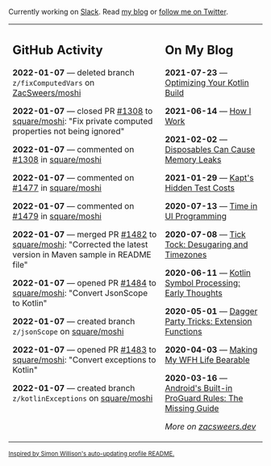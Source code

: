 Currently working on [Slack](https://slack.com/). Read [my blog](https://zacsweers.dev/) or [follow me on Twitter](https://twitter.com/ZacSweers).

<table><tr><td valign="top" width="60%">

## GitHub Activity
<!-- githubActivity starts -->
**2022-01-07** — deleted branch `z/fixComputedVars` on [ZacSweers/moshi](https://github.com/ZacSweers/moshi)

**2022-01-07** — closed PR [#1308](https://github.com/square/moshi/pull/1308) to [square/moshi](https://github.com/square/moshi): "Fix private computed properties not being ignored"

**2022-01-07** — commented on [#1308](https://github.com/square/moshi/pull/1308#issuecomment-1007628315) in [square/moshi](https://github.com/square/moshi)

**2022-01-07** — commented on [#1477](https://github.com/square/moshi/pull/1477#issuecomment-1007627154) in [square/moshi](https://github.com/square/moshi)

**2022-01-07** — commented on [#1479](https://github.com/square/moshi/issues/1479#issuecomment-1007625797) in [square/moshi](https://github.com/square/moshi)

**2022-01-07** — merged PR [#1482](https://github.com/square/moshi/pull/1482) to [square/moshi](https://github.com/square/moshi): "Corrected the latest version in Maven sample in README file"

**2022-01-07** — opened PR [#1484](https://github.com/square/moshi/pull/1484) to [square/moshi](https://github.com/square/moshi): "Convert JsonScope to Kotlin"

**2022-01-07** — created branch `z/jsonScope` on [square/moshi](https://github.com/square/moshi)

**2022-01-07** — opened PR [#1483](https://github.com/square/moshi/pull/1483) to [square/moshi](https://github.com/square/moshi): "Convert exceptions to Kotlin"

**2022-01-07** — created branch `z/kotlinExceptions` on [square/moshi](https://github.com/square/moshi)
<!-- githubActivity ends -->
</td><td valign="top" width="40%">

## On My Blog
<!-- blog starts -->
**2021-07-23** — [Optimizing Your Kotlin Build](https://www.zacsweers.dev/optimizing-your-kotlin-build/)

**2021-06-14** — [How I Work](https://www.zacsweers.dev/how-i-work/)

**2021-02-02** — [Disposables Can Cause Memory Leaks](https://www.zacsweers.dev/disposables-can-cause-memory-leaks/)

**2021-01-29** — [Kapt's Hidden Test Costs](https://www.zacsweers.dev/kapts-hidden-test-costs/)

**2020-07-13** — [Time in UI Programming](https://www.zacsweers.dev/time-in-ui/)

**2020-07-08** — [Tick Tock: Desugaring and Timezones](https://www.zacsweers.dev/ticktock-desugaring-timezones/)

**2020-06-11** — [Kotlin Symbol Processing: Early Thoughts](https://www.zacsweers.dev/kotlin-symbol-processor-early-thoughts/)

**2020-05-01** — [Dagger Party Tricks: Extension Functions](https://www.zacsweers.dev/dagger-party-tricks-extension-functions/)

**2020-04-03** — [Making My WFH Life Bearable](https://www.zacsweers.dev/making-wfh-life-bearable/)

**2020-03-16** — [Android's Built-in ProGuard Rules: The Missing Guide](https://www.zacsweers.dev/android-proguard-rules/)
<!-- blog ends -->
_More on [zacsweers.dev](https://zacsweers.dev/)_
</td></tr></table>

<sub><a href="https://simonwillison.net/2020/Jul/10/self-updating-profile-readme/">Inspired by Simon Willison's auto-updating profile README.</a></sub>